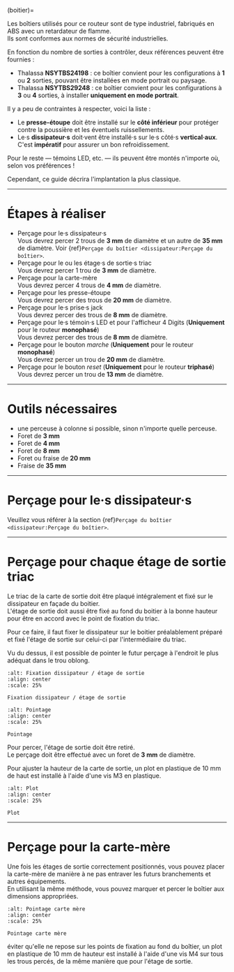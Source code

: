 (boitier)=

Les boîtiers utilisés pour ce routeur sont de type industriel, fabriqués en ABS avec un retardateur de flamme.<br />
Ils sont conformes aux normes de sécurité industrielles.

En fonction du nombre de sorties à contrôler, deux références peuvent être fournies :
- Thalassa **NSYTBS24198** : ce boîtier convient pour les configurations à **1** ou **2** sorties, pouvant être installées en mode portrait ou paysage.
- Thalassa **NSYTBS29248** : ce boîtier convient pour les configurations à **3** ou **4** sorties, à installer **uniquement en mode portrait**.

Il y a peu de contraintes à respecter, voici la liste :
- Le **presse-étoupe** doit être installé sur le **côté inférieur** pour protéger contre la poussière et les éventuels ruissellements.
- Le·s **dissipateur·s** doit·vent être installé·s sur le·s côté·s **vertical·aux**. C'est **impératif** pour assurer un bon refroidissement.

Pour le reste — témoins LED, etc. — ils peuvent être montés n'importe où, selon vos préférences !

Cependant, ce guide décrira l'implantation la plus classique.

---

# Étapes à réaliser

- Perçage pour le·s dissipateur·s<br />
  Vous devrez percer 2 trous de **3 mm** de diamètre et un autre de **35 mm** de diamètre.
  Voir {ref}`Perçage du boîtier <dissipateur:Perçage du boîtier>`.
- Perçage pour le ou les étage·s de sortie·s triac<br />
  Vous devrez percer 1 trou de **3 mm** de diamètre.
- Perçage pour la carte-mère<br />
  Vous devrez percer 4 trous de **4 mm** de diamètre.
- Perçage pour les presse-étoupe<br />
  Vous devrez percer des trous de **20 mm** de diamètre.
- Perçage pour le·s prise·s jack<br />
  Vous devrez percer des trous de **8 mm** de diamètre.
- Perçage pour le·s témoin·s LED et pour l'afficheur 4 Digits (**Uniquement** pour le routeur **monophasé**)<br />
  Vous devrez percer des trous de **8 mm** de diamètre.
- Perçage pour le bouton *marche* (**Uniquement** pour le routeur **monophasé**)<br />
  Vous devrez percer un trou de **20 mm** de diamètre.
- Perçage pour le bouton *reset* (**Uniquement** pour le routeur **triphasé**)<br />
  Vous devrez percer un trou de **13 mm** de diamètre.

---

# Outils nécessaires

- une perceuse à colonne si possible, sinon n'importe quelle perceuse.
- Foret de **3 mm**
- Foret de **4 mm**
- Foret de **8 mm**
- Foret ou fraise de **20 mm**
- Fraise de **35 mm**

---

# Perçage pour le·s dissipateur·s

  Veuillez vous référer à la section {ref}`Perçage du boîtier <dissipateur:Perçage du boîtier>`.

---

# Perçage pour chaque étage de sortie triac

Le triac de la carte de sortie doit être plaqué intégralement et fixé sur le dissipateur en façade du boitier.<br />
L'étage de sortie doit aussi être fixé au fond du boitier à la bonne hauteur pour être en accord avec le point de fixation du triac.

Pour ce faire, il faut fixer le dissipateur sur le boitier préalablement préparé et fixé l'étage de sortie sur celui-ci par l'intermédiaire du triac.

Vu du dessus, il est possible de pointer le futur perçage à l'endroit le plus adéquat dans le trou oblong.

```{figure} img/Et_Sortie_pointage_1.jpg
:alt: Fixation dissipateur / étage de sortie
:align: center
:scale: 25%

Fixation dissipateur / étage de sortie
```

```{figure} img/Pointage_ETsortie.jpg
:alt: Pointage
:align: center
:scale: 25%

Pointage
```

Pour percer, l'étage de sortie doit être retiré.<br />
Le perçage doit être effectué avec un foret de **3 mm** de diamètre.

Pour ajuster la hauteur de la carte de sortie, un plot en plastique de 10 mm de haut est installé à l'aide d'une vis M3 en plastique.

```{figure} img/Plot_ETsortie.png
:alt: Plot
:align: center
:scale: 25%

Plot
```

---

# Perçage pour la carte-mère

Une fois les étages de sortie correctement positionnés, vous pouvez placer la carte-mère de manière à ne pas entraver les futurs branchements et autres équipements.<br />
En utilisant la même méthode, vous pouvez marquer et percer le boîtier aux dimensions appropriées.

```{figure} img/IMP_CarteMere.png
:alt: Pointage carte mère
:align: center
:scale: 25%

Pointage carte mère
```

éviter qu'elle ne repose sur les points de fixation au fond du boîtier, un plot en plastique de 10 mm de hauteur est installé à l'aide d'une vis M4 sur tous les trous percés, de la même manière que pour l'étage de sortie.
